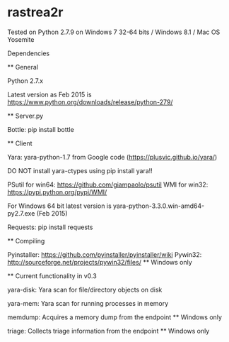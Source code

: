# rastrea2r

Tested on Python 2.7.9 on Windows 7 32-64 bits / Windows 8.1 / Mac OS Yosemite

Dependencies

** General

Python 2.7.x

Latest version as Feb 2015 is https://www.python.org/downloads/release/python-279/

** Server.py

Bottle: pip install bottle

** Client 

Yara: yara-python-1.7 from Google code (https://plusvic.github.io/yara/)

DO NOT install yara-ctypes using pip install yara!!

PSutil for win64: https://github.com/giampaolo/psutil
WMI for win32: https://pypi.python.org/pypi/WMI/

For Windows 64 bit latest version is yara-python-3.3.0.win-amd64-py2.7.exe (Feb 2015)

Requests: pip install requests

** Compiling

Pyinstaller: https://github.com/pyinstaller/pyinstaller/wiki
Pywin32: http://sourceforge.net/projects/pywin32/files/ ** Windows only

** Current functionality in v0.3

yara-disk: Yara scan for file/directory objects on disk

yara-mem: Yara scan for running processes in memory

memdump: Acquires a memory dump from the endpoint ** Windows only

triage: Collects triage information from the endpoint ** Windows only








